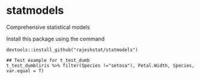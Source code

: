 # statmodels
Comprehensive statistical models

Install this package using the command 
```
devtools::install_github("rajeshstat/statmodels")

## Test example for t_test_dumb
t_test_dumb(iris %>% filter(Species !="setosa"), Petal.Width, Species, var.equal = T)

```
